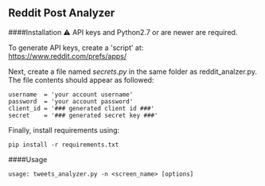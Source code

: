 ## Reddit Post Analyzer 

####Installation
⚠ API keys and Python2.7 or are newer are required.

To generate API keys, create a 'script' at: https://www.reddit.com/prefs/apps/

Next, create a file named _secrets.py_ in the same folder as reddit_analzer.py.  The file contents should appear as followed:
```
username  = 'your account username'
password  = 'your account password'
client_id = '### generated client id ###'
secret    = '### generated secret key ###'
```

Finally, install requirements using:
```
pip install -r requirements.txt
```

####Usage
```
usage: tweets_analyzer.py -n <screen_name> [options]
```